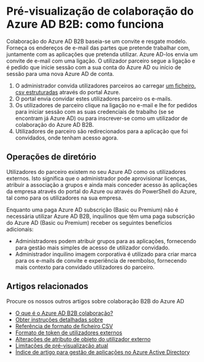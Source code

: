 <properties
   pageTitle="Pré-visualização de colaboração do Azure AD B2B: como funciona | Microsoft Azure"
   description="Descreve como o Azure Active Directory B2B colaboração suporta as relações de publicação em empresa ao ativar parceiros de negócios aceder a suas aplicações empresariais seletivamente"
   services="active-directory"
   documentationCenter=""
   authors="viv-liu"
   manager="cliffdi"
   editor=""
   tags=""/>

<tags
   ms.service="active-directory"
   ms.devlang="NA"
   ms.topic="article"
   ms.tgt_pltfrm="NA"
   ms.workload="identity"
   ms.date="05/09/2016"
   ms.author="viviali"/>

# <a name="azure-ad-b2b-collaboration-preview-how-it-works"></a>Pré-visualização de colaboração do Azure AD B2B: como funciona
Colaboração do Azure AD B2B baseia-se um convite e resgate modelo. Forneça os endereços de e-mail das partes que pretende trabalhar com, juntamente com as aplicações que pretenda utilizar. Azure AD-los envia um convite de e-mail com uma ligação. O utilizador parceiro segue a ligação e é pedido que inicie sessão com a sua conta do Azure AD ou início de sessão para uma nova Azure AD de conta.

1. O administrador convida utilizadores parceiros ao carregar [um ficheiro. csv estruturadas](active-directory-b2b-references-csv-file-format.md) através do portal Azure.
2. O portal envia convidar estes utilizadores parceiro os e-mails.
3. Os utilizadores de parceiro clique na ligação no e-mail e lhe for pedidos para iniciar sessão com as suas credenciais de trabalho (se se encontram já Azure AD) ou para inscrever-se como um utilizador de colaboração do Azure AD B2B.
4. Utilizadores de parceiro são redirecionados para a aplicação que foi convidados, onde tenham acesso agora.

## <a name="directory-operations"></a>Operações de diretório
Utilizadores do parceiro existem no seu Azure AD como os utilizadores externos. Isto significa que o administrador pode aprovisionar licenças, atribuir a associação a grupos e ainda mais conceder acesso às aplicações da empresa através do portal do Azure ou através do PowerShell do Azure, tal como para os utilizadores na sua empresa.

Enquanto uma paga Azure AD subscrição (Basic ou Premium) não é necessária utilizar Azure AD B2B, inquilinos que têm uma paga subscrição do Azure AD (Basic ou Premium) receber os seguintes benefícios adicionais:

 - Administradores podem atribuir grupos para as aplicações, fornecendo para gestão mais simples de acesso de utilizador convidado.
 - Administrador inquilino imagem corporativa é utilizado para criar marca para os e-mails de convite e experiência de reembolso, fornecendo mais contexto para convidado utilizadores do parceiro.

## <a name="related-articles"></a>Artigos relacionados
 Procure os nossos outros artigos sobre colaboração B2B do Azure AD

 - [O que é o Azure AD B2B colaboração?](active-directory-b2b-what-is-azure-ad-b2b.md)
 - [Obter instruções detalhadas sobre](active-directory-b2b-detailed-walkthrough.md)
 - [Referência de formato de ficheiro CSV](active-directory-b2b-references-csv-file-format.md)
 - [Formato de token de utilizadores externos](active-directory-b2b-references-external-user-token-format.md)
 - [Alterações de atributo de objeto do utilizador externo](active-directory-b2b-references-external-user-object-attribute-changes.md)
 - [Limitações de pré-visualização atual](active-directory-b2b-current-preview-limitations.md)
 - [Índice de artigo para gestão de aplicações no Azure Active Directory](active-directory-apps-index.md)
